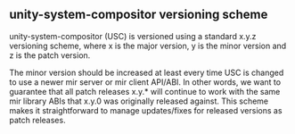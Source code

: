unity-system-compositor versioning scheme
-----------------------------------------

unity-system-compositor (USC) is versioned using a standard x.y.z versioning
scheme, where x is the major version, y is the minor version and z is the patch
version.

The minor version should be increased at least every time USC is changed to use
a newer mir server or mir client API/ABI. In other words, we want to guarantee
that all patch releases x.y.\* will continue to work with the same mir library
ABIs that x.y.0 was originally released against. This scheme makes it
straightforward to manage updates/fixes for released versions as patch
releases.
